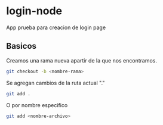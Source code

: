 # login-node
App prueba para creacion de login page


## Basicos

Creamos una rama nueva apartir de la que nos encontramos.

```bash
git checkout -b <nombre-rama>
```

Se agregan cambios de la ruta actual "."
```bash
git add .
```
O por nombre especifico

```bash
git add <nombre-archivo>
```

